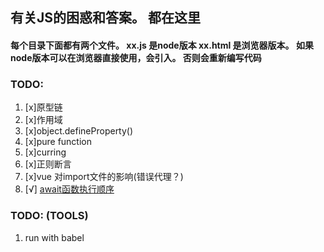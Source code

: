 ## 有关JS的困惑和答案。 都在这里

#### 每个目录下面都有两个文件。 xx.js 是node版本 xx.html 是浏览器版本。 如果node版本可以在浏览器直接使用，会引入。 否则会重新编写代码

### TODO:
1. [x]原型链
2. [x]作用域
3. [x]object.defineProperty()
4. [x]pure function
5. [x]curring 
6. [x]正则断言
7. [x]vue 对import文件的影响(错误代理？)
8. [√] [await函数执行顺序](./await)


### TODO: (TOOLS) 
1. run with babel